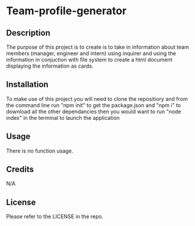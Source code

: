 # Team-profile-generator

## Description

The purpose of this project is to create is to take in information about team members (manager, engineer and intern) using inquirer and using the information in conjuction with file system to create a html document displaying the information as cards.

## Installation

To make use of this project you will need to clone the repositiory and from the command line run "npm init" to get the package.json and "npm i" to download all the other dependancies then you would want to run "node index" in the terminal to launch the application

## Usage

There is no function usage.

## Credits

N/A

## License

Please refer to the LICENSE in the repo.
